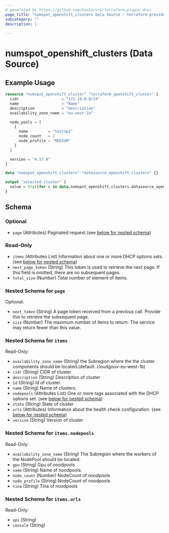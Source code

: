 ```yaml
---
# generated by https://github.com/hashicorp/terraform-plugin-docs
page_title: "numspot_openshift_clusters Data Source - terraform-provider-numspot"
subcategory: ""
description: |-
  
---
```


# numspot_openshift_clusters (Data Source)



## Example Usage

```terraform
resource "numspot_openshift_cluster" "terraform_openshift_cluster" {
  cidr                   = "172.18.0.0/24"
  name                   = "Name"
  description            = "Description"
  availability_zone_name = "eu-west-2a"

  node_pools = [
    {
      name         = "testnp1"
      node_count   = 2
      node_profile = "MEDIUM"
    }
  ]

  version = "4.17.0"
}

data "numspot_openshift_clusters" "datasource_openshift_clusters" {}

output "selected_cluster" {
  value = try([for c in data.numspot_openshift_clusters.datasource_openshift_clusters.items : c if c.id == numspot_openshift_cluster.terraform_openshift_cluster.id][0], null)
}
```

<!-- schema generated by tfplugindocs -->
## Schema

### Optional

- `page` (Attributes) Paginated request (see [below for nested schema](#nestedatt--page))

### Read-Only

- `items` (Attributes List) Information about one or more DHCP options sets. (see [below for nested schema](#nestedatt--items))
- `next_page_token` (String) This token is used to retrieve the next page. If this field is omitted, there are no subsequent pages.
- `total_size` (Number) Total number of element of items.

<a id="nestedatt--page"></a>
### Nested Schema for `page`

Optional:

- `next_token` (String) A page token received from a previous call. Provide this to retrieve the subsequent page.
- `size` (Number) The maximum number of items to return. The service may return fewer than this value.


<a id="nestedatt--items"></a>
### Nested Schema for `items`

Read-Only:

- `availability_zone_name` (String) the Subregion where the the cluster components should be located.(default: cloudgouv-eu-west-1b)
- `cidr` (String) CIDR of cluster
- `description` (String) Description of cluster
- `id` (String) Id of cluster.
- `name` (String) Name of clusters.
- `nodepools` (Attributes List) One or more tags associated with the DHCP options set. (see [below for nested schema](#nestedatt--items--nodepools))
- `state` (String) State of cluster
- `urls` (Attributes) Information about the health check configuration. (see [below for nested schema](#nestedatt--items--urls))
- `version` (String) Version of cluster

<a id="nestedatt--items--nodepools"></a>
### Nested Schema for `items.nodepools`

Read-Only:

- `availability_zone_name` (String) The Subregion where the workers of the NodePool should be located.
- `gpu` (String) Gpu of noodpools
- `name` (String) Name of noodpools.
- `node_count` (Number) NodeCount of noodpools
- `node_profile` (String) NodeCount of noodpools
- `tina` (String) Tina of noodpools


<a id="nestedatt--items--urls"></a>
### Nested Schema for `items.urls`

Read-Only:

- `api` (String)
- `console` (String)
